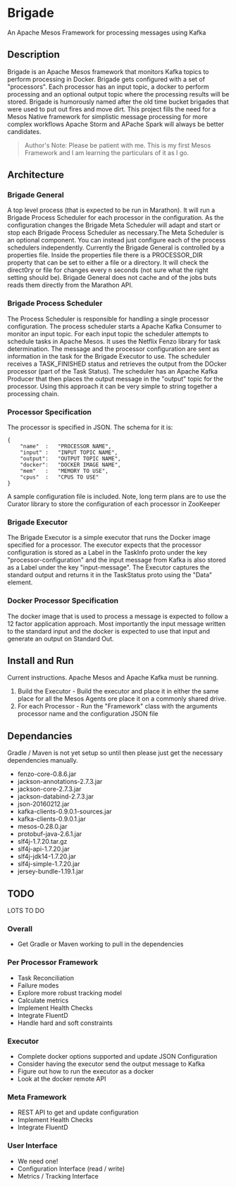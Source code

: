 # Brigade
An Apache Mesos Framework for processing messages using Kafka

## Description
Brigade is an Apache Mesos framework that monitors Kafka topics to perform processing in Docker. Brigade gets configured with a set of "processors". Each processor has an input topic, a docker to perform processing and an optional output topic where the processing results will be stored. Brigade is humorously named after the old time bucket brigades that were used to put out fires and move dirt. This project fills the need for a Mesos Native framework for simplistic message processing for more complex workflows Apache Storm and APache Spark will always be better candidates.

> Author's Note: Please be patient with me. This is my first Mesos Framework and I am learning the particulars of it as I go.

## Architecture

### Brigade General
A top level process (that is expected to be run in Marathon). It will run a Brigade Process Scheduler for each processor in the configuration. As the configuration changes the Brigade Meta Scheduler will adapt and start or stop each Brigade Process Scheduler as necessary.The Meta Scheduler is an optional component. You can instead just configure each of the process schedulers independently. Currently the Brigade General is controlled by a properties file. Inside the properties file there is a PROCESSOR_DIR property that can be set to either a file or a directory. It will check the direct0ry or file for changes every n seconds (not sure what the right setting should be). Brigade General does not cache and of the jobs buts reads them directly from the Marathon API. 

### Brigade Process Scheduler
The Process Scheduler is responsible for handling a single processor configuration. The process scheduler starts a Apache Kafka Consumer to monitor an input topic. For each input topic the scheduler attempts to schedule tasks in Apache Mesos. It uses the Netflix Fenzo library for task determination. The message and the processor configuration are sent as information in the task for the Brigade Executor to use. The scheduler receives a TASK_FINISHED status and retrieves the output from the DOcker processor (part of the Task Status). The scheduler has an Apache Kafka Producer that then places the output message in the "output" topic for the processor. Using this approach it can be very simple to string together a processing chain.

### Processor Specification
The processor is specified in JSON. The schema for it is:

```
{
	"name"  : 	"PROCESSOR NAME",
	"input" :	"INPUT TOPIC NAME",
	"output":   "OUTPUT TOPIC NAME",
	"docker":   "DOCKER IMAGE NAME",
	"mem"	:	"MEMORY TO USE",
	"cpus"  :	"CPUS TO USE"
}
```

A sample configuration file is included. Note, long term plans are to use the Curator library to store the configuration of each processor in ZooKeeper

### Brigade Executor
The Brigade Executor is a simple executor that runs the Docker image specified for a processor. The executor expects that the processor configuration is stored as a Label in the TaskInfo proto under the key "processor-configuration" and the input message from Kafka is also stored as a Label under the key "input-message". The Executor captures the standard output and returns it in the TaskStatus proto using the "Data" element.

### Docker Processor Specification
The docker image that is used to process a message is expected to follow a 12 factor application approach. Most importantly the input message written to the standard input and the docker is expected to use that input and generate an output on Standard Out.  

## Install and Run
Current instructions. Apache Mesos and Apache Kafka must be running. 

1. Build the Executor - Build the executor and place it in either the same place for all the Mesos Agents ore place it on a commonly shared drive.
2. For each Processor - Run the "Framework" class with the arguments processor name and the configuration JSON file

## Dependancies

Gradle / Maven is not yet setup so until then please just get the necessary dependencies manually.

- fenzo-core-0.8.6.jar
- jackson-annotations-2.7.3.jar
- jackson-core-2.7.3.jar
- jackson-databind-2.7.3.jar
- json-20160212.jar
- kafka-clients-0.9.0.1-sources.jar
- kafka-clients-0.9.0.1.jar
- mesos-0.28.0.jar
- protobuf-java-2.6.1.jar
- slf4j-1.7.20.tar.gz
- slf4j-api-1.7.20.jar
- slf4j-jdk14-1.7.20.jar
- slf4j-simple-1.7.20.jar
- jersey-bundle-1.19.1.jar

## TODO
LOTS TO DO

### Overall
- Get Gradle or Maven working to pull in the dependencies

### Per Processor Framework
- Task Reconciliation
- Failure modes
- Explore more robust tracking model
- Calculate metrics
- Implement Health Checks
- Integrate FluentD
- Handle hard and soft constraints

### Executor
- Complete docker options supported and update JSON Configuration 
- Consider having the executor send the output message to Kafka
- Figure out how to run the executor as a docker
- Look at the docker remote API

### Meta Framework
- REST API to get and update configuration
- Implement Health Checks
- Integrate FluentD

### User Interface
- We need one! 
- Configuration Interface (read / write)
- Metrics / Tracking Interface
